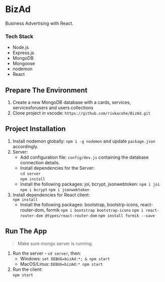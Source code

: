 # BizAd

Business Advertising with React.

### Tech Stack
* Node.js
* Express.js
* MongoDB
* Mongoose
* nodemon
* React


## Prepare The Environment
1. Create a new MongoDB database with a cards, services, servicesforusers and users collections
2. Clone project in vscode: `https://github.com/rivkacohe/BizAd.git`

## Project Installation
1. Install nodemon globally: `npm i -g nodemon` and update `package.json` accordingly.
2. Server:
    * Add configuration file: `config/dev.js` containing the database connection details.
    * Install dependencies for the Server:  
    `cd server`  
    `npm install`
    * Install the following packages: joi, bcrypt, jsonwebtoken:
    `npm i joi`
    `npm i bcrypt`
    `npm i jsonwebtoken`
3. Install dependencies for React client:  
    `npm install`
    * Install the following packages: bootstrap, bootstrp-icons, react-router-dom, formik 
    `npm i bootstrap bootstrap-icons`
    `npm i react-router-dom @types/react-router-dom`
    `npm install formik --save`

## Run The App
> Make sure mongo server is running.

1. Run the server - `cd server`, then:
    * Windows: `set DEBUG=bizAd:*; & npm start`
    * MacOS/Linux: `DEBUG=bizAd:* npm start`
2. Run the client:  
`npm start`
